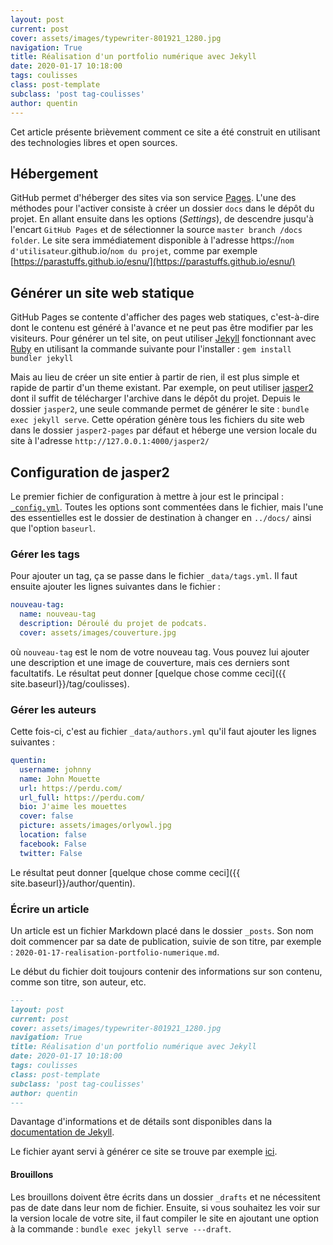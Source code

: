 ```yaml
---
layout: post
current: post
cover: assets/images/typewriter-801921_1280.jpg
navigation: True
title: Réalisation d'un portfolio numérique avec Jekyll
date: 2020-01-17 10:18:00
tags: coulisses
class: post-template
subclass: 'post tag-coulisses'
author: quentin
---
```


Cet article présente brièvement comment ce site a été construit en utilisant des technologies libres et open sources.

## Hébergement
GitHub permet d'héberger des sites via son service [Pages](https://pages.github.com/).
L'une des méthodes pour l'activer consiste à créer un dossier ```docs``` dans le dépôt du projet.
En allant ensuite dans les options (*Settings*), de descendre jusqu'à l'encart ```GitHub Pages``` et de sélectionner la source ```master branch /docs folder```.
Le site sera immédiatement disponible à l'adresse https://```nom d'utilisateur```.github.io/```nom du projet```,
comme par exemple [https://parastuffs.github.io/esnu/](https://parastuffs.github.io/esnu/)

## Générer un site web statique
GitHub Pages se contente d'afficher des pages web statiques, c'est-à-dire dont le contenu est généré à l'avance et ne peut pas être modifier par les visiteurs.
Pour générer un tel site, on peut utiliser [Jekyll](https://jekyllrb.com/) fonctionnant avec [Ruby](https://www.ruby-lang.org/fr/) en utilisant la commande suivante pour l'installer : ```gem install bundler jekyll```

Mais au lieu de créer un site entier à partir de rien, il est plus simple et rapide de partir d'un theme existant.
Par exemple, on peut utiliser [jasper2](https://github.com/jekyller/jasper2) dont il suffit de télécharger l'archive dans le dépôt du projet.
Depuis le dossier ```jasper2```, une seule commande permet de générer le site : ```bundle exec jekyll serve```.
Cette opération génère tous les fichiers du site web dans le dossier ```jasper2-pages``` par défaut et héberge une version locale du site à l'adresse ```http://127.0.0.1:4000/jasper2/```

## Configuration de jasper2
Le premier fichier de configuration à mettre à jour est le principal : [```_config.yml```](https://github.com/parastuffs/esnu/blob/master/jasper2/_config.yml).
Toutes les options sont commentées dans le fichier, mais l'une des essentielles est le dossier de destination à changer en ```../docs/``` ainsi que l'option ```baseurl```.

### Gérer les tags
Pour ajouter un tag, ça se passe dans le fichier `_data/tags.yml`.
Il faut ensuite ajouter les lignes suivantes dans le fichier :
```yaml
nouveau-tag:
  name: nouveau-tag
  description: Déroulé du projet de podcats.
  cover: assets/images/couverture.jpg
```
où `nouveau-tag` est le nom de votre nouveau tag.
Vous pouvez lui ajouter une description et une image de couverture, mais ces derniers sont facultatifs.
Le résultat peut donner [quelque chose comme ceci]({{ site.baseurl}}/tag/coulisses).

### Gérer les auteurs
Cette fois-ci, c'est au fichier `_data/authors.yml` qu'il faut ajouter les lignes suivantes :
```yaml
quentin:
  username: johnny
  name: John Mouette
  url: https://perdu.com/
  url_full: https://perdu.com/
  bio: J'aime les mouettes
  cover: false
  picture: assets/images/orlyowl.jpg
  location: false
  facebook: False
  twitter: False
```
Le résultat peut donner [quelque chose comme ceci]({{ site.baseurl}}/author/quentin).

### Écrire un article
Un article est un fichier Markdown placé dans le dossier `_posts`. Son nom doit commencer par sa date de publication, suivie de son titre, par exemple : `2020-01-17-realisation-portfolio-numerique.md`.

Le début du fichier doit toujours contenir des informations sur son contenu, comme son titre, son auteur, etc.
```markdown
---
layout: post
current: post
cover: assets/images/typewriter-801921_1280.jpg
navigation: True
title: Réalisation d'un portfolio numérique avec Jekyll
date: 2020-01-17 10:18:00
tags: coulisses
class: post-template
subclass: 'post tag-coulisses'
author: quentin
---
```
Davantage d'informations et de détails sont disponibles dans la [documentation de Jekyll](https://jekyllrb.com/docs/posts/).

Le fichier ayant servi à générer ce site se trouve par exemple [ici](https://github.com/parastuffs/esnu/blob/master/jasper2/_posts/2020-01-17-realisation-portfolio-numerique.md).

#### Brouillons
Les brouillons doivent être écrits dans un dossier ```_drafts``` et ne nécessitent pas de date dans leur nom de fichier.
Ensuite, si vous souhaitez les voir sur la version locale de votre site, il faut compiler le site en ajoutant une option à la commande : ```bundle exec jekyll serve ---draft```.
